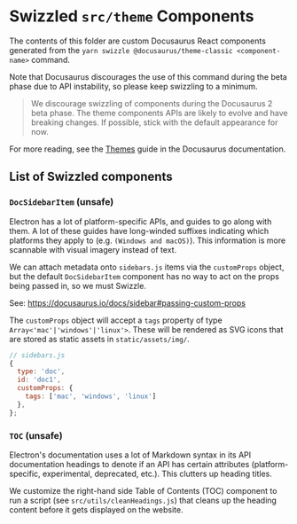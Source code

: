 # Swizzled `src/theme` Components

The contents of this folder are custom Docusaurus React components generated
from the `yarn swizzle @docusaurus/theme-classic <component-name>` command.

Note that Docusaurus discourages the use of this command during the beta phase
due to API instability, so please keep swizzling to a minimum.

> We discourage swizzling of components during the Docusaurus 2 beta phase.
> The theme components APIs are likely to evolve and have breaking changes.
> If possible, stick with the default appearance for now.

For more reading, see the [Themes](https://docusaurus.io/docs/using-themes)
guide in the Docusaurus documentation.

## List of Swizzled components

### `DocSidebarItem` (unsafe)

Electron has a lot of platform-specific APIs, and guides to go along with them.
A lot of these guides have long-winded suffixes indicating which platforms they
apply to (e.g. `(Windows and macOS)`). This information is more scannable with
visual imagery instead of text.

We can attach metadata onto `sidebars.js` items via the `customProps` object,
but the default `DocSidebarItem` component has no way to act on the props being
passed in, so we must Swizzle.


See: https://docusaurus.io/docs/sidebar#passing-custom-props

The `customProps` object will accept a `tags` property of type
`Array<'mac'|'windows'|'linux'>`. These will be rendered as SVG icons that are
stored as static assets in `static/assets/img/`.

```js
// sidebars.js
{
  type: 'doc',
  id: 'doc1',
  customProps: {
    tags: ['mac', 'windows', 'linux']
  },
};
```

### `TOC` (unsafe)

Electron's documentation uses a lot of Markdown syntax in its API documentation
headings to denote if an API has certain attributes (platform-specific, experimental,
deprecated, etc.). This clutters up heading titles.

We customize the right-hand side Table of Contents (TOC) component to run a script
(see `src/utils/cleanHeadings.js`) that cleans up the heading content before
it gets displayed on the website.
